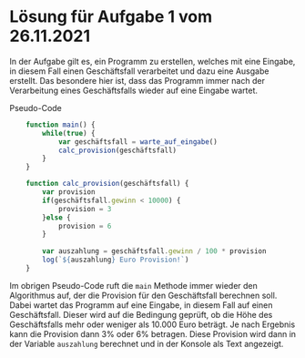 # Lösung für Aufgabe 1 vom 26.11.2021
In der Aufgabe gilt es, ein Programm zu erstellen, welches mit eine Eingabe, in diesem Fall einen Geschäftsfall verarbeitet und dazu eine Ausgabe erstellt.
Das besondere hier ist, dass das Programm immer nach der Verarbeitung eines Geschäftsfalls wieder auf eine Eingabe wartet.

Pseudo-Code
```js
    function main() {
        while(true) {
            var geschäftsfall = warte_auf_eingabe()
            calc_provision(geschäftsfall)
        }
    }

    function calc_provision(geschäftsfall) {
        var provision
        if(geschäftsfall.gewinn < 10000) {
            provision = 3
        }else {
            provision = 6
        }
        
        var auszahlung = geschäftsfall.gewinn / 100 * provision
        log(`${auszahlung} Euro Provision!`)
    }
```

Im obrigen Pseudo-Code ruft die `main` Methode immer wieder den Algorithmus auf, der die Provision für den Geschäftsfall berechnen soll. Dabei wartet das Programm auf eine Eingabe, in diesem Fall auf einen Geschäftsfall. Dieser wird auf die Bedingung geprüft, ob die Höhe des Geschäftsfalls mehr oder weniger als 10.000 Euro beträgt. Je nach Ergebnis kann die Provision dann 3% oder 6% betragen. Diese Provision wird dann in der Variable `auszahlung` berechnet und in der Konsole als Text angezeigt. 